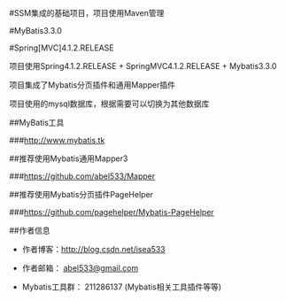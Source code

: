 #SSM集成的基础项目，项目使用Maven管理

#MyBatis3.3.0

#Spring[MVC]4.1.2.RELEASE

项目使用Spring4.1.2.RELEASE + SpringMVC4.1.2.RELEASE + Mybatis3.3.0

项目集成了Mybatis分页插件和通用Mapper插件

项目使用的mysql数据库，根据需要可以切换为其他数据库

##MyBatis工具

###http://www.mybatis.tk

##推荐使用Mybatis通用Mapper3

###https://github.com/abel533/Mapper

##推荐使用Mybatis分页插件PageHelper

###https://github.com/pagehelper/Mybatis-PageHelper

##作者信息

- 作者博客：http://blog.csdn.net/isea533

- 作者邮箱： abel533@gmail.com

- Mybatis工具群： 211286137 (Mybatis相关工具插件等等)

